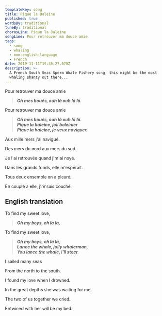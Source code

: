 ```yaml
---
templateKey: song
title: Pique la Baleine
published: true
wordsBy: traditional
tuneBy: traditional
chorusLine: Pique la Baleine
songLine: Pour retrouver ma douce amie
tags:
  - song
  - whaling
  - non-english-language
  - French
date: 2019-11-11T19:46:27.670Z
description: >-
  A French South Seas Sperm Whale Fishery song, this might be the most romantic
  whaling shanty out there...
---
```

Pour retrouver ma douce amie

> ***Oh mes boués, ouh là ouh là là.***

Pour retrouver ma douce amie

> ***Oh mes boués, ouh là ouh là là.***\
> ***Pique la baleine, joli baleinier***\
> ***Pique la baleine, je veux naviguer.***

Aux mille mers j'ai navigué.

Des mers du nord aux mers du sud.

Je l'ai retrouvée quand j'm'ai noyé.

Dans les grands fonds, elle m'espérait.

Tous deux ensemble on a pleuré.

En couple à elle, j'm'suis couché.

English translation
---

To find my sweet love,

> ***Oh my boys, oh la la,***

To find my sweet love,

> ***Oh my boys, oh la la,***\
> ***Lance the whale, jolly whalerman,***\
> ***You lance the whale, I'll steer.***

I sailed many seas

From the north to the south.

I found my love when I drowned.

In the great depths she was waiting for me,

The two of us together we cried.

Entwined with her will be my bed.
